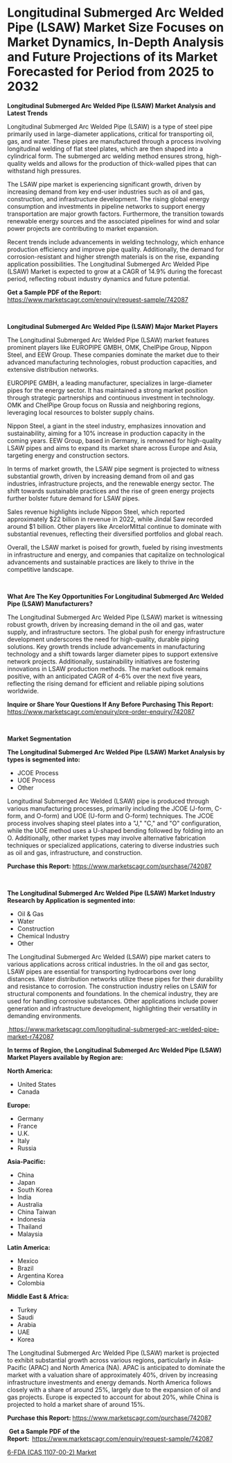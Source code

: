 <p><h1>Longitudinal Submerged Arc Welded Pipe (LSAW) Market Size Focuses on Market Dynamics, In-Depth Analysis and Future Projections of its Market Forecasted for Period from 2025 to 2032</h1></p><p><strong>Longitudinal Submerged Arc Welded Pipe (LSAW) Market Analysis and Latest Trends</strong></p>
<p><p>Longitudinal Submerged Arc Welded Pipe (LSAW) is a type of steel pipe primarily used in large-diameter applications, critical for transporting oil, gas, and water. These pipes are manufactured through a process involving longitudinal welding of flat steel plates, which are then shaped into a cylindrical form. The submerged arc welding method ensures strong, high-quality welds and allows for the production of thick-walled pipes that can withstand high pressures.</p><p>The LSAW pipe market is experiencing significant growth, driven by increasing demand from key end-user industries such as oil and gas, construction, and infrastructure development. The rising global energy consumption and investments in pipeline networks to support energy transportation are major growth factors. Furthermore, the transition towards renewable energy sources and the associated pipelines for wind and solar power projects are contributing to market expansion.</p><p>Recent trends include advancements in welding technology, which enhance production efficiency and improve pipe quality. Additionally, the demand for corrosion-resistant and higher strength materials is on the rise, expanding application possibilities. The Longitudinal Submerged Arc Welded Pipe (LSAW) Market is expected to grow at a CAGR of 14.9% during the forecast period, reflecting robust industry dynamics and future potential.</p></p>
<p><strong>Get a Sample PDF of the Report:&nbsp;</strong> <a href="https://www.marketscagr.com/enquiry/request-sample/742087?utm_campaign=2528&utm_medium=2&utm_source=Github&utm_content=ia&utm_term=02042025&utm_id=longitudinal-submerged-arc-welded-pipe-lsaw">https://www.marketscagr.com/enquiry/request-sample/742087</a></p>
<p>&nbsp;</p>
<p><strong>Longitudinal Submerged Arc Welded Pipe (LSAW) Major Market Players</strong></p>
<p><p>The Longitudinal Submerged Arc Welded Pipe (LSAW) market features prominent players like EUROPIPE GMBH, OMK, ChelPipe Group, Nippon Steel, and EEW Group. These companies dominate the market due to their advanced manufacturing technologies, robust production capacities, and extensive distribution networks.</p><p>EUROPIPE GMBH, a leading manufacturer, specializes in large-diameter pipes for the energy sector. It has maintained a strong market position through strategic partnerships and continuous investment in technology. OMK and ChelPipe Group focus on Russia and neighboring regions, leveraging local resources to bolster supply chains.</p><p>Nippon Steel, a giant in the steel industry, emphasizes innovation and sustainability, aiming for a 10% increase in production capacity in the coming years. EEW Group, based in Germany, is renowned for high-quality LSAW pipes and aims to expand its market share across Europe and Asia, targeting energy and construction sectors.</p><p>In terms of market growth, the LSAW pipe segment is projected to witness substantial growth, driven by increasing demand from oil and gas industries, infrastructure projects, and the renewable energy sector. The shift towards sustainable practices and the rise of green energy projects further bolster future demand for LSAW pipes.</p><p>Sales revenue highlights include Nippon Steel, which reported approximately $22 billion in revenue in 2022, while Jindal Saw recorded around $1 billion. Other players like ArcelorMittal continue to dominate with substantial revenues, reflecting their diversified portfolios and global reach.</p><p>Overall, the LSAW market is poised for growth, fueled by rising investments in infrastructure and energy, and companies that capitalize on technological advancements and sustainable practices are likely to thrive in the competitive landscape.</p></p>
<p>&nbsp;</p>
<p><strong>What Are The Key Opportunities For Longitudinal Submerged Arc Welded Pipe (LSAW) Manufacturers?</strong></p>
<p><p>The Longitudinal Submerged Arc Welded Pipe (LSAW) market is witnessing robust growth, driven by increasing demand in the oil and gas, water supply, and infrastructure sectors. The global push for energy infrastructure development underscores the need for high-quality, durable piping solutions. Key growth trends include advancements in manufacturing technology and a shift towards larger diameter pipes to support extensive network projects. Additionally, sustainability initiatives are fostering innovations in LSAW production methods. The market outlook remains positive, with an anticipated CAGR of 4-6% over the next five years, reflecting the rising demand for efficient and reliable piping solutions worldwide.</p></p>
<p><strong>Inquire or Share Your Questions If Any Before Purchasing This Report:</strong> <a href="https://www.marketscagr.com/enquiry/pre-order-enquiry/742087?utm_campaign=2528&utm_medium=2&utm_source=Github&utm_content=ia&utm_term=02042025&utm_id=longitudinal-submerged-arc-welded-pipe-lsaw">https://www.marketscagr.com/enquiry/pre-order-enquiry/742087</a></p>
<p>&nbsp;</p>
<p><strong>Market Segmentation</strong></p>
<p><strong>The Longitudinal Submerged Arc Welded Pipe (LSAW) Market Analysis by types is segmented into:</strong></p>
<p><ul><li>JCOE Process</li><li>UOE Process</li><li>Other</li></ul></p>
<p><p>Longitudinal Submerged Arc Welded (LSAW) pipe is produced through various manufacturing processes, primarily including the JCOE (J-form, C-form, and O-form) and UOE (U-form and O-form) techniques. The JCOE process involves shaping steel plates into a "J," "C," and "O" configuration, while the UOE method uses a U-shaped bending followed by folding into an O. Additionally, other market types may involve alternative fabrication techniques or specialized applications, catering to diverse industries such as oil and gas, infrastructure, and construction.</p></p>
<p><strong>Purchase this Report:&nbsp;</strong><a href="https://www.marketscagr.com/purchase/742087?utm_campaign=2528&utm_medium=2&utm_source=Github&utm_content=ia&utm_term=02042025&utm_id=longitudinal-submerged-arc-welded-pipe-lsaw">https://www.marketscagr.com/purchase/742087</a></p>
<p>&nbsp;</p>
<p><strong>The Longitudinal Submerged Arc Welded Pipe (LSAW) Market Industry Research by Application is segmented into:</strong></p>
<p><ul><li>Oil & Gas</li><li>Water</li><li>Construction</li><li>Chemical Industry</li><li>Other</li></ul></p>
<p><p>The Longitudinal Submerged Arc Welded (LSAW) pipe market caters to various applications across critical industries. In the oil and gas sector, LSAW pipes are essential for transporting hydrocarbons over long distances. Water distribution networks utilize these pipes for their durability and resistance to corrosion. The construction industry relies on LSAW for structural components and foundations. In the chemical industry, they are used for handling corrosive substances. Other applications include power generation and infrastructure development, highlighting their versatility in demanding environments.</p></p>
<p><a href="https://www.marketscagr.com/longitudinal-submerged-arc-welded-pipe-market-r742087?utm_campaign=2528&utm_medium=2&utm_source=Github&utm_content=ia&utm_term=02042025&utm_id=longitudinal-submerged-arc-welded-pipe-lsaw">&nbsp;https://www.marketscagr.com/longitudinal-submerged-arc-welded-pipe-market-r742087</a></p>
<p><strong>In terms of Region, the Longitudinal Submerged Arc Welded Pipe (LSAW) Market Players available by Region are:</strong></p>
<p>
    <p> <strong> North America: </strong>
        <ul>
            <li>United States</li>
            <li>Canada</li>
        </ul>
        </p> 
    <p> <strong> Europe: </strong>
        <ul>
            <li>Germany</li>
            <li>France</li>
            <li>U.K.</li>
            <li>Italy</li>
            <li>Russia</li>
        </ul>
        </p> 
    <p> <strong> Asia-Pacific: </strong>
        <ul>
            <li>China</li>
            <li>Japan</li>
            <li>South Korea</li>
            <li>India</li>
            <li>Australia</li>
            <li>China Taiwan</li>
            <li>Indonesia</li>
            <li>Thailand</li>
            <li>Malaysia</li>
        </ul>
        </p> 
    <p> <strong> Latin America: </strong>
        <ul>
            <li>Mexico</li>
            <li>Brazil</li>
            <li>Argentina Korea</li>
            <li>Colombia</li>
        </ul>
        </p> 
    <p> <strong> Middle East & Africa: </strong>
        <ul>
            <li>Turkey</li>
            <li>Saudi</li>
            <li>Arabia</li>
            <li>UAE</li>
            <li>Korea</li>
        </ul>
    </p>
    </p>
<p><p>The Longitudinal Submerged Arc Welded Pipe (LSAW) market is projected to exhibit substantial growth across various regions, particularly in Asia-Pacific (APAC) and North America (NA). APAC is anticipated to dominate the market with a valuation share of approximately 40%, driven by increasing infrastructure investments and energy demands. North America follows closely with a share of around 25%, largely due to the expansion of oil and gas projects. Europe is expected to account for about 20%, while China is projected to hold a market share of around 15%.</p></p>
<p><strong>Purchase this Report: </strong><a href="https://www.marketscagr.com/purchase/742087?utm_campaign=2528&utm_medium=2&utm_source=Github&utm_content=ia&utm_term=02042025&utm_id=longitudinal-submerged-arc-welded-pipe-lsaw">https://www.marketscagr.com/purchase/742087</a></p>
<p>&nbsp;<strong>Get a Sample PDF of the Report:&nbsp;&nbsp;</strong><a href="https://www.marketscagr.com/enquiry/request-sample/742087?utm_campaign=2528&utm_medium=2&utm_source=Github&utm_content=ia&utm_term=02042025&utm_id=longitudinal-submerged-arc-welded-pipe-lsaw">https://www.marketscagr.com/enquiry/request-sample/742087</a></p>
<p><strong></strong></p>
<p><p><a href="https://github.com/ovtkosle/Market-Research-Report-List-1/blob/main/6-fda-cas-1107-00-2-market.md?utm_campaign=2528&utm_medium=2&utm_source=Github&utm_content=ia&utm_term=02042025&utm_id=longitudinal-submerged-arc-welded-pipe-lsaw">6-FDA (CAS 1107-00-2) Market</a></p></p>
